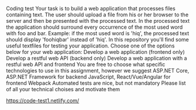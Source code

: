 Coding test
Your task is to build a web application that processes files containing text.
The user should upload a file from his or her browser to the server and then be presented with the processed text.
In the processed text the application should surround every occurrence of the most used word with foo and bar.
Example: if the most used word is 'hiq', the processed text should display 'foohiqbar' instead of 'hiq'.
In this repository you'll find some useful textfiles for testing your application.
Choose one of the options below for your web application:
Develop a web application (frontend only)
Develop a restful web API (backend only)
Develop a web application with a restful web API and frontend
You are free to choose what specific technologies to use in this assignment, however we suggest
ASP.NET  Core, ASP.NET  Framework for backend
JavaScript, React/Vue/Angular for frontend
Webpack
Automated tests are nice, but not mandatory
Please list of all your technical choises and motivate them

https://code-test1.netlify.com/